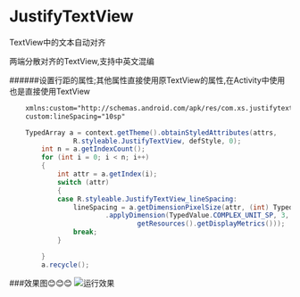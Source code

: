 JustifyTextView
===============
  TextView中的文本自动对齐

  两端分散对齐的TextView,支持中英文混编

######设置行距的属性;其他属性直接使用原TextView的属性,在Activity中使用也是直接使用TextView
```xml
    xmlns:custom="http://schemas.android.com/apk/res/com.xs.justifytextview"
    custom:lineSpacing="10sp"
```
```java
    TypedArray a = context.getTheme().obtainStyledAttributes(attrs,
				R.styleable.JustifyTextView, defStyle, 0);
		int n = a.getIndexCount();
		for (int i = 0; i < n; i++)
		{
			int attr = a.getIndex(i);
			switch (attr)
			{
			case R.styleable.JustifyTextView_lineSpacing:
				lineSpacing = a.getDimensionPixelSize(attr, (int) TypedValue
						.applyDimension(TypedValue.COMPLEX_UNIT_SP, 3,
								getResources().getDisplayMetrics()));
				break;
			}

		}
		a.recycle();
```
###效果图:blush::blush::blush:
![运行效果](https://github.com/xsingHu/JustifyTextView/blob/master/images/justifytextView.png)  
